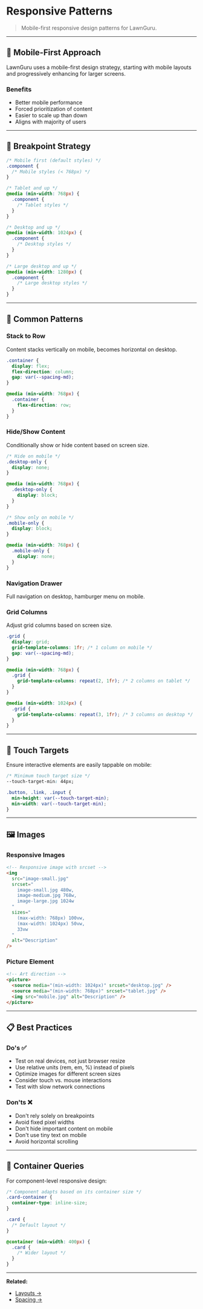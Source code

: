 # Responsive Patterns

> Mobile-first responsive design patterns for LawnGuru.

---

## 📱 Mobile-First Approach

LawnGuru uses a mobile-first design strategy, starting with mobile layouts and progressively enhancing for larger screens.

### Benefits
- Better mobile performance
- Forced prioritization of content
- Easier to scale up than down
- Aligns with majority of users

---

## 🎯 Breakpoint Strategy

```css
/* Mobile first (default styles) */
.component {
  /* Mobile styles (< 768px) */
}

/* Tablet and up */
@media (min-width: 768px) {
  .component {
    /* Tablet styles */
  }
}

/* Desktop and up */
@media (min-width: 1024px) {
  .component {
    /* Desktop styles */
  }
}

/* Large desktop and up */
@media (min-width: 1280px) {
  .component {
    /* Large desktop styles */
  }
}
```

---

## 🔄 Common Patterns

### Stack to Row
Content stacks vertically on mobile, becomes horizontal on desktop.

```css
.container {
  display: flex;
  flex-direction: column;
  gap: var(--spacing-md);
}

@media (min-width: 768px) {
  .container {
    flex-direction: row;
  }
}
```

### Hide/Show Content
Conditionally show or hide content based on screen size.

```css
/* Hide on mobile */
.desktop-only {
  display: none;
}

@media (min-width: 768px) {
  .desktop-only {
    display: block;
  }
}

/* Show only on mobile */
.mobile-only {
  display: block;
}

@media (min-width: 768px) {
  .mobile-only {
    display: none;
  }
}
```

### Navigation Drawer
Full navigation on desktop, hamburger menu on mobile.

### Grid Columns
Adjust grid columns based on screen size.

```css
.grid {
  display: grid;
  grid-template-columns: 1fr; /* 1 column on mobile */
  gap: var(--spacing-md);
}

@media (min-width: 768px) {
  .grid {
    grid-template-columns: repeat(2, 1fr); /* 2 columns on tablet */
  }
}

@media (min-width: 1024px) {
  .grid {
    grid-template-columns: repeat(3, 1fr); /* 3 columns on desktop */
  }
}
```

---

## 📏 Touch Targets

Ensure interactive elements are easily tappable on mobile:

```css
/* Minimum touch target size */
--touch-target-min: 44px;

.button, .link, .input {
  min-height: var(--touch-target-min);
  min-width: var(--touch-target-min);
}
```

---

## 🖼️ Images

### Responsive Images

```html
<!-- Responsive image with srcset -->
<img
  src="image-small.jpg"
  srcset="
    image-small.jpg 480w,
    image-medium.jpg 768w,
    image-large.jpg 1024w
  "
  sizes="
    (max-width: 768px) 100vw,
    (max-width: 1024px) 50vw,
    33vw
  "
  alt="Description"
/>
```

### Picture Element

```html
<!-- Art direction -->
<picture>
  <source media="(min-width: 1024px)" srcset="desktop.jpg" />
  <source media="(min-width: 768px)" srcset="tablet.jpg" />
  <img src="mobile.jpg" alt="Description" />
</picture>
```

---

## 📋 Best Practices

### Do's ✅
- Test on real devices, not just browser resize
- Use relative units (rem, em, %) instead of pixels
- Optimize images for different screen sizes
- Consider touch vs. mouse interactions
- Test with slow network connections

### Don'ts ❌
- Don't rely solely on breakpoints
- Avoid fixed pixel widths
- Don't hide important content on mobile
- Don't use tiny text on mobile
- Avoid horizontal scrolling

---

## 🔄 Container Queries

For component-level responsive design:

```css
/* Component adapts based on its container size */
.card-container {
  container-type: inline-size;
}

.card {
  /* Default layout */
}

@container (min-width: 400px) {
  .card {
    /* Wider layout */
  }
}
```

---

**Related:**
- [Layouts →](./layouts.md)
- [Spacing →](../foundations/spacing.md)
